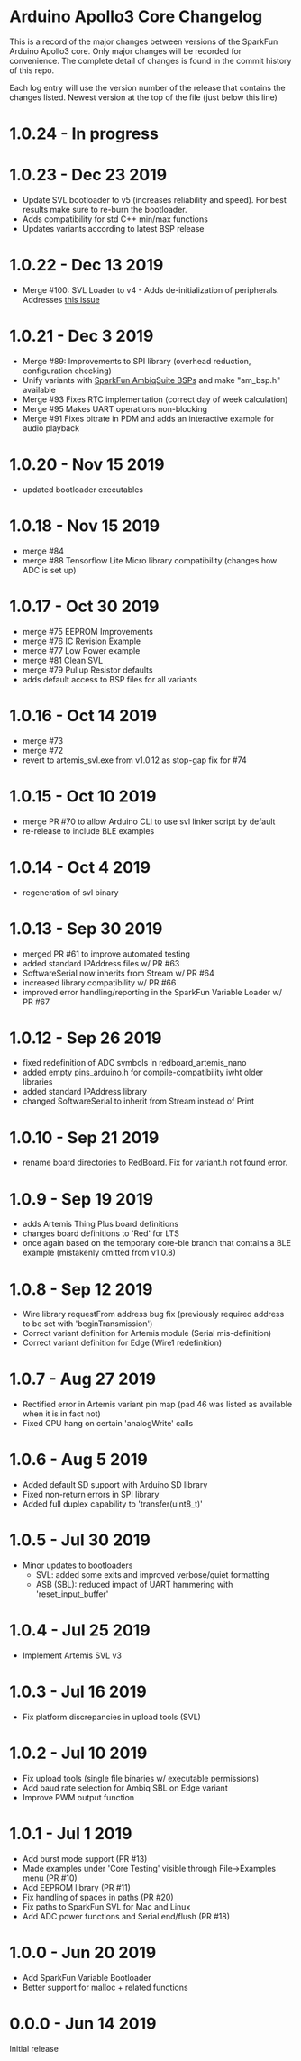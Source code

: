 Arduino Apollo3 Core Changelog
==============================

This is a record of the major changes between versions of the SparkFun Arduino Apollo3 core. Only major changes will be recorded for convenience. The complete detail of changes is found in the commit history of this repo.

Each log entry will use the version number of the release that contains the changes listed. Newest version at the top of the file (just below this line)

1.0.24 - In progress
====================

1.0.23 - Dec 23 2019
====================
- Update SVL bootloader to v5 (increases reliability and speed). For best results make sure to re-burn the bootloader.
- Adds compatibility for std C++ min/max functions
- Updates variants according to latest BSP release

1.0.22 - Dec 13 2019
====================
- Merge #100: SVL Loader to v4 - Adds de-initialization of peripherals. Addresses [this issue](https://forum.sparkfun.com/viewtopic.php?f=168&t=51391&p=210375#p210375)

1.0.21 - Dec 3 2019
===================
- Merge #89: Improvements to SPI library (overhead reduction, configuration checking)
- Unify variants with [SparkFun AmbiqSuite BSPs](https://github.com/sparkfun/SparkFun_Apollo3_AmbiqSuite_BSPs) and make "am_bsp.h" available
- Merge #93 Fixes RTC implementation (correct day of week calculation)
- Merge #95 Makes UART operations non-blocking
- Merge #91 Fixes bitrate in PDM and adds an interactive example for audio playback

1.0.20 - Nov 15 2019
====================
- updated bootloader executables

1.0.18 - Nov 15 2019
====================
- merge #84
- merge #88 Tensorflow Lite Micro library compatibility (changes how ADC is set up)

1.0.17 - Oct 30 2019
===================
- merge #75 EEPROM Improvements
- merge #76 IC Revision Example
- merge #77 Low Power example
- merge #81 Clean SVL
- merge #79 Pullup Resistor defaults
- adds default access to BSP files for all variants

1.0.16 - Oct 14 2019
====================
- merge #73
- merge #72
- revert to artemis_svl.exe from v1.0.12 as stop-gap fix for #74

1.0.15 - Oct 10 2019
====================
- merge PR #70 to allow Arduino CLI to use svl linker script by default
- re-release to include BLE examples

1.0.14 - Oct 4 2019
===================
- regeneration of svl binary

1.0.13 - Sep 30 2019
====================
- merged PR #61 to improve automated testing
- added standard IPAddress files w/ PR #63
- SoftwareSerial now inherits from Stream w/ PR #64
- increased library compatibility w/ PR #66
- improved error handling/reporting in the SparkFun Variable Loader w/ PR #67

1.0.12 - Sep 26 2019
====================
- fixed redefinition of ADC symbols in redboard_artemis_nano
- added empty pins_arduino.h for compile-compatibility iwht older libraries
- added standard IPAddress library
- changed SoftwareSerial to inherit from Stream instead of Print

1.0.10 - Sep 21 2019
====================
- rename board directories to RedBoard. Fix for variant.h not found error.

1.0.9 - Sep 19 2019
===================
- adds Artemis Thing Plus board definitions
- changes board definitions to 'Red' for LTS
- once again based on the temporary core-ble branch that contains a BLE example (mistakenly omitted from v1.0.8)

1.0.8 - Sep 12 2019
===================
- Wire library requestFrom address bug fix (previously required address to be set with 'beginTransmission')
- Correct variant definition for Artemis module (Serial mis-definition)
- Correct variant definition for Edge (Wire1 redefinition)

1.0.7 - Aug 27 2019
===================
- Rectified error in Artemis variant pin map (pad 46 was listed as available when it is in fact not)
- Fixed CPU hang on certain 'analogWrite' calls

1.0.6 - Aug 5 2019
==================
- Added default SD support with Arduino SD library
- Fixed non-return errors in SPI library
- Added full duplex capability to 'transfer(uint8_t)'

1.0.5 - Jul 30 2019
===================
- Minor updates to bootloaders
    - SVL: added some exits and improved verbose/quiet formatting
    - ASB (SBL): reduced impact of UART hammering with 'reset_input_buffer'

1.0.4 - Jul 25 2019
===================
- Implement Artemis SVL v3

1.0.3 - Jul 16 2019
===================
- Fix platform discrepancies in upload tools (SVL)

1.0.2 - Jul 10 2019
===================
- Fix upload tools (single file binaries w/ executable permissions)
- Add baud rate selection for Ambiq SBL on Edge variant
- Improve PWM output function 

1.0.1 - Jul 1 2019
==================
- Add burst mode support (PR #13)
- Made examples under 'Core Testing' visible through File->Examples menu (PR #10)
- Add EEPROM library (PR #11)
- Fix handling of spaces in paths (PR #20)
- Fix paths to SparkFun SVL for Mac and Linux
- Add ADC power functions and Serial end/flush (PR #18)

1.0.0 - Jun 20 2019
===================
- Add SparkFun Variable Bootloader
- Better support for malloc + related functions


0.0.0 - Jun 14 2019
===================
Initial release
